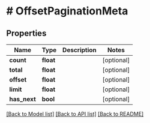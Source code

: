 # # OffsetPaginationMeta

## Properties

Name | Type | Description | Notes
------------ | ------------- | ------------- | -------------
**count** | **float** |  | [optional]
**total** | **float** |  | [optional]
**offset** | **float** |  | [optional]
**limit** | **float** |  | [optional]
**has_next** | **bool** |  | [optional]

[[Back to Model list]](../../README.md#models) [[Back to API list]](../../README.md#endpoints) [[Back to README]](../../README.md)
